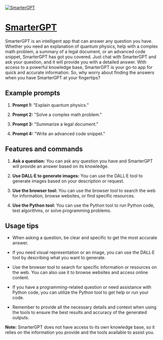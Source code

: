 [![SmarterGPT](https://files.oaiusercontent.com/file-bAqcFbsk3fy7XCc8T9QGmS4x?se=2123-10-16T22%3A29%3A43Z&sp=r&sv=2021-08-06&sr=b&rscc=max-age%3D31536000%2C%20immutable&rscd=attachment%3B%20filename%3D925ae0c3-322a-4092-bc06-20dba70bfeea.png&sig=G6IzsBghbVyTbht89VueVzwq8Yt%2BAoVp3G9RCHbRwlI%3D)](https://chat.openai.com/g/g-RvgKu5rbu-smartergpt)

# [SmarterGPT](https://chat.openai.com/g/g-RvgKu5rbu-smartergpt)

SmarterGPT is an intelligent app that can answer any question you have. Whether you need an explanation of quantum physics, help with a complex math problem, a summary of a legal document, or an advanced code snippet, SmarterGPT has got you covered. Just chat with SmarterGPT and ask your question, and it will provide you with a detailed answer. With access to a powerful knowledge base, SmarterGPT is your go-to app for quick and accurate information. So, why worry about finding the answers when you have SmarterGPT at your fingertips?

## Example prompts

1. **Prompt 1:** "Explain quantum physics."

2. **Prompt 2:** "Solve a complex math problem."

3. **Prompt 3:** "Summarize a legal document."

4. **Prompt 4:** "Write an advanced code snippet."

## Features and commands

1. **Ask a question:** You can ask any question you have and SmarterGPT will provide an answer based on its knowledge.

2. **Use DALL·E to generate images:** You can use the DALL·E tool to generate images based on your description or request.

3. **Use the browser tool:** You can use the browser tool to search the web for information, browse websites, or find specific resources.

4. **Use the Python tool:** You can use the Python tool to run Python code, test algorithms, or solve programming problems.

## Usage tips

- When asking a question, be clear and specific to get the most accurate answer.

- If you need visual representation or an image, you can use the DALL·E tool by describing what you want to generate.

- Use the browser tool to search for specific information or resources on the web. You can also use it to browse websites and access online content.

- If you have a programming-related question or need assistance with Python code, you can utilize the Python tool to get help or run your code.

- Remember to provide all the necessary details and context when using the tools to ensure the best results and accuracy of the generated outputs.

**Note:** SmarterGPT does not have access to its own knowledge base, so it relies on the information you provide and the tools available to assist you.